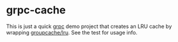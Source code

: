 # grpc-cache

This is just a quick [grpc](http://www.grpc.io/) demo project that creates an LRU cache by wrapping [groupcache/lru](https://github.com/golang/groupcache/blob/master/lru/lru.go).
See the test for usage info.
